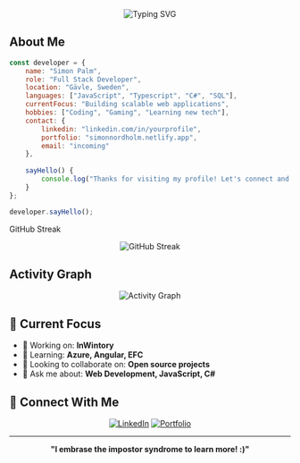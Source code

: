 <div align="center">
  <img src="https://readme-typing-svg.herokuapp.com?font=Fira+Code&pause=1000&color=2196F3&center=true&vCenter=true&width=435&lines=Full+Stack+Developer;Open+Source+Enthusiast;Problem+Solver;Always+Learning" alt="Typing SVG" />
</div>

## About Me

```javascript
const developer = {
    name: "Simon Palm",
    role: "Full Stack Developer", 
    location: "Gävle, Sweden",
    languages: ["JavaScript", "Typescript", "C#", "SQL"],
    currentFocus: "Building scalable web applications",
    hobbies: ["Coding", "Gaming", "Learning new tech"],
    contact: {
        linkedin: "linkedin.com/in/yourprofile",
        portfolio: "simonnordholm.netlify.app",
        email: "incoming"
    },
    
    sayHello() {
        console.log("Thanks for visiting my profile! Let's connect and build something amazing together!");
    }
};

developer.sayHello();
```
  GitHub Streak
<div align="center">
  <img src="https://github-readme-streak-stats.herokuapp.com/?user=Palmen01&theme=radical&hide_border=true" alt="GitHub Streak" />
</div>

## Activity Graph
<div align="center">
  <img src="https://github-readme-activity-graph.vercel.app/graph?username=Palmen01&theme=react-dark&hide_border=true" alt="Activity Graph"/>
</div>

## 🎯 Current Focus

- 🔭 Working on: **InWintory**
- 🌱 Learning: **Azure, Angular, EFC**
- 👯 Looking to collaborate on: **Open source projects**
- 💬 Ask me about: **Web Development, JavaScript, C#**

## 🤝 Connect With Me

<div align="center">

[![LinkedIn](https://img.shields.io/badge/-LinkedIn-0077B5?style=for-the-badge&logo=linkedin&logoColor=white)](https://linkedin.com/in/simon-palm-nordholm-2bb440290/)
[![Portfolio](https://img.shields.io/badge/-Portfolio-FF5722?style=for-the-badge&logo=todoist&logoColor=white)](https://simonnordholm.netlify.app)

</div>

---

<div align="center">
  
  **"I embrase the impostor syndrome to learn more! :)"**
</div>

